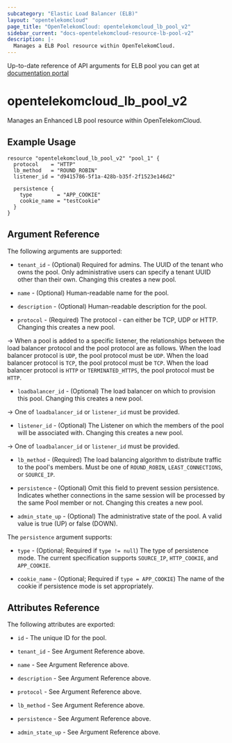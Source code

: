 ```yaml
---
subcategory: "Elastic Load Balancer (ELB)"
layout: "opentelekomcloud"
page_title: "OpenTelekomCloud: opentelekomcloud_lb_pool_v2"
sidebar_current: "docs-opentelekomcloud-resource-lb-pool-v2"
description: |-
  Manages a ELB Pool resource within OpenTelekomCloud.
---
```


Up-to-date reference of API arguments for ELB pool you can get at
[documentation portal](https://docs.otc.t-systems.com/elastic-load-balancing/api-ref/apis_v2.0/backend_server_group)

# opentelekomcloud_lb_pool_v2

Manages an Enhanced LB pool resource within OpenTelekomCloud.

## Example Usage

```hcl
resource "opentelekomcloud_lb_pool_v2" "pool_1" {
  protocol    = "HTTP"
  lb_method   = "ROUND_ROBIN"
  listener_id = "d9415786-5f1a-428b-b35f-2f1523e146d2"

  persistence {
    type        = "APP_COOKIE"
    cookie_name = "testCookie"
  }
}
```

## Argument Reference

The following arguments are supported:

* `tenant_id` - (Optional) Required for admins. The UUID of the tenant who owns
  the pool.  Only administrative users can specify a tenant UUID
  other than their own. Changing this creates a new pool.

* `name` - (Optional) Human-readable name for the pool.

* `description` - (Optional) Human-readable description for the pool.

* `protocol` - (Required) The protocol - can either be TCP, UDP or HTTP.
  Changing this creates a new pool.

-> When a pool is added to a specific listener, the relationships between the load balancer protocol
and the pool protocol are as follows. When the load balancer protocol is `UDP`, the pool protocol must be `UDP`.
When the load balancer protocol is `TCP`, the pool protocol must be `TCP`.
When the load balancer protocol is `HTTP` or `TERMINATED_HTTPS`, the pool protocol must be `HTTP`.

* `loadbalancer_id` - (Optional) The load balancer on which to provision this
  pool. Changing this creates a new pool.

-> One of `loadbalancer_id` or `listener_id` must be provided.

* `listener_id` - (Optional) The Listener on which the members of the pool
  will be associated with. Changing this creates a new pool.

-> One of `loadbalancer_id` or `listener_id` must be provided.

* `lb_method` - (Required) The load balancing algorithm to
  distribute traffic to the pool's members. Must be one of
  `ROUND_ROBIN`, `LEAST_CONNECTIONS`, or `SOURCE_IP`.

* `persistence` - (Optional) Omit this field to prevent session persistence. Indicates
  whether connections in the same session will be processed by the same Pool
  member or not. Changing this creates a new pool.

* `admin_state_up` - (Optional) The administrative state of the pool.
  A valid value is true (UP) or false (DOWN).

The `persistence` argument supports:

* `type` - (Optional; Required if `type != null`) The type of persistence mode. The current specification
  supports `SOURCE_IP`, `HTTP_COOKIE`, and `APP_COOKIE`.

* `cookie_name` - (Optional; Required if `type = APP_COOKIE`) The name of the cookie if persistence mode is set
  appropriately.

## Attributes Reference

The following attributes are exported:

* `id` - The unique ID for the pool.

* `tenant_id` - See Argument Reference above.

* `name` - See Argument Reference above.

* `description` - See Argument Reference above.

* `protocol` - See Argument Reference above.

* `lb_method` - See Argument Reference above.

* `persistence` - See Argument Reference above.

* `admin_state_up` - See Argument Reference above.
